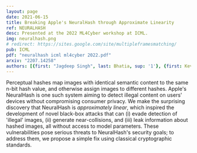 ```yaml
---
layout: page
date: 2021-06-15
title: Breaking Apple's NeuralHash through Approximate Linearity
ref: NEURALHASH
desc: Presented at the 2022 ML4Cyber workshop at ICML.
img: neuralhash.png
# redirect: https://sites.google.com/site/multipleframesmatching/
pub: ICML
pdf: "neuralhash icml ml4cyber 2022.pdf"
arxiv: "2207.14258"
authors: [{first: "Jagdeep Singh", last: Bhatia, sup: '1'}, {first: Kevin, last: Meng, sup: '1'}]
---
```


Perceptual hashes map images with identical semantic content to the same n-bit hash value, and otherwise assign images to different hashes. Apple's NeuralHash is one such system aiming to detect illegal content on users' devices without compromising consumer privacy. We make the surprising discovery that NeuralHash is *approximately linear*, which inspired the development of novel black-box attacks that can (i) evade detection of 'illegal' images, (ii) generate near-collisions, and (iii) leak information about hashed images, all without access to model parameters. These vulnerabilities pose serious threats to NeuralHash's security goals; to address them, we propose a simple fix using classical cryptographic standards.
